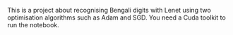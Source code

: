 This is a project about recognising Bengali digits with Lenet using two optimisation algorithms such as Adam and SGD. You need a Cuda toolkit to run the notebook.
